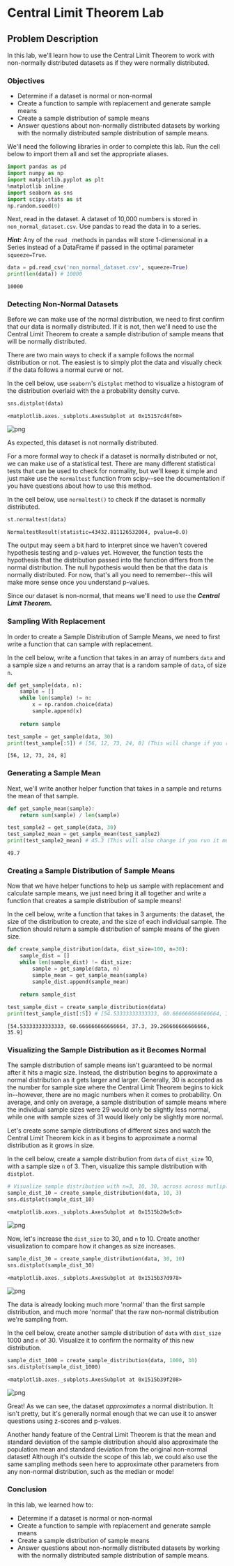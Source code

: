 
# Central Limit Theorem Lab

## Problem Description

In this lab, we'll learn how to use the Central Limit Theorem to work with non-normally distributed datasets as if they were normally distributed.  

### Objectives
* Determine if a dataset is normal or non-normal
* Create a function to sample with replacement and generate sample means
* Create a sample distribution of sample means
* Answer questions about non-normally distributed datasets by working with the normally distributed sample distribution of sample means.  

We'll need the following libraries in order to complete this lab.  Run the cell below to import them all and set the appropriate aliases. 


```python
import pandas as pd
import numpy as np
import matplotlib.pyplot as plt
%matplotlib inline
import seaborn as sns
import scipy.stats as st
np.random.seed(0)
```

Next, read in the dataset.  A dataset of 10,000 numbers is stored in `non_normal_dataset.csv`. Use pandas to read the data in to a series.

**_Hint:_** Any of the `read_` methods in pandas will store 1-dimensional in a Series instead of a DataFrame if passed in the optimal parameter `squeeze=True`.


```python
data = pd.read_csv('non_normal_dataset.csv', squeeze=True)
print(len(data)) # 10000
```

    10000
    

### Detecting Non-Normal Datasets

Before we can make use of the normal distribution, we need to first confirm that our data is normally distributed.  If it is not, then we'll need to use the Central Limit Theorem to create a sample distribution of sample means that will be normally distributed.  

There are two main ways to check if a sample follows the normal distribution or not.  The easiest is to simply plot the data and visually check if the data follows a normal curve or not.  

In the cell below, use `seaborn`'s `distplot` method to visualize a histogram of the distribution overlaid with the a probability density curve.  


```python
sns.distplot(data)
```




    <matplotlib.axes._subplots.AxesSubplot at 0x15157cd4f60>




![png](output_5_1.png)


As expected, this dataset is not normally distributed.  

For a more formal way to check if a dataset is normally distributed or not, we can make use of a statistical test.  There are many different statistical tests that can be used to check for normality, but we'll keep it simple and just make use the `normaltest` function from scipy--see the documentation if you have questions about how to use this method. 

In the cell below, use `normaltest()` to check if the dataset is normally distributed.  


```python
st.normaltest(data)
```




    NormaltestResult(statistic=43432.811126532004, pvalue=0.0)



The output may seem a bit hard to interpret since we haven't covered hypothesis testing and p-values yet.  However, the function tests the hypothesis that the distribution passed into the function differs from the normal distribution.  The null hypothesis would then be that the data is normally distributed.  For now, that's all you need to remember--this will make more sense once you understand p-values.  

Since our dataset is non-normal, that means we'll need to use the **_Central Limit Theorem._**

### Sampling With Replacement

In order to create a Sample Distribution of Sample Means, we need to first write a function that can sample with replacement.  

In the cell below, write a function that takes in an array of numbers `data` and a sample size `n` and returns an array that is a random sample of `data`, of size `n`.


```python
def get_sample(data, n):
    sample = []
    while len(sample) != n:
        x = np.random.choice(data)
        sample.append(x)
    
    return sample

test_sample = get_sample(data, 30)
print(test_sample[:5]) # [56, 12, 73, 24, 8] (This will change if you run it mutliple times)
```

    [56, 12, 73, 24, 8]
    

### Generating a Sample Mean

Next, we'll write another helper function that takes in a sample and returns the mean of that sample.  


```python
def get_sample_mean(sample):
    return sum(sample) / len(sample)

test_sample2 = get_sample(data, 30)
test_sample2_mean = get_sample_mean(test_sample2)
print(test_sample2_mean) # 45.3 (This will also change if you run it multiple times)
```

    49.7
    

### Creating a Sample Distribution of Sample Means

Now that we have helper functions to help us sample with replacement and calculate sample means, we just need bring it all together and write a function that creates a sample distribution of sample means!

In the cell below, write a function that takes in 3 arguments: the dataset, the size of the distribution to create, and the size of each individual sample.  The function should return a sample distribution of sample means of the given size.  


```python
def create_sample_distribution(data, dist_size=100, n=30):
    sample_dist = []
    while len(sample_dist) != dist_size:
        sample = get_sample(data, n)
        sample_mean = get_sample_mean(sample)
        sample_dist.append(sample_mean)
    
    return sample_dist

test_sample_dist = create_sample_distribution(data)
print(test_sample_dist[:5]) # [54.53333333333333, 60.666666666666664, 37.3, 39.266666666666666, 35.9]
```

    [54.53333333333333, 60.666666666666664, 37.3, 39.266666666666666, 35.9]
    

### Visualizing the Sample Distribution as it Becomes Normal

The sample distribution of sample means isn't guaranteed to be normal after it hits a magic size.  Instead, the distribution begins to approximate a normal distribution as it gets larger and larger.  Generally, 30 is accepted as the number for sample size where the Central Limit Theorem begins to kick in--however, there are no magic numbers when it comes to probability. On average, and only on average, a sample distribution of sample means where the individual sample sizes were 29 would only be slightly less normal, while one with sample sizes of 31 would likely only be slightly more normal.  

Let's create some sample distributions of different sizes and watch the Central Limit Theorem kick in as it begins to approximate a normal distribution as it grows in size.  

In the cell below, create a sample distribution from `data` of `dist_size` 10, with a sample size `n` of 3. Then, visualize this sample distribution with `distplot`.


```python
# Visualize sample distribution with n=3, 10, 30, across across mutliple iterations
sample_dist_10 = create_sample_distribution(data, 10, 3)
sns.distplot(sample_dist_10)
```




    <matplotlib.axes._subplots.AxesSubplot at 0x1515b20e5c0>




![png](output_16_1.png)


Now, let's increase the `dist_size` to 30, and `n` to 10.  Create another visualization to compare how it changes as size increases.  


```python
sample_dist_30 = create_sample_distribution(data, 30, 10)
sns.distplot(sample_dist_30)
```




    <matplotlib.axes._subplots.AxesSubplot at 0x1515b37d978>




![png](output_18_1.png)


The data is already looking much more 'normal' than the first sample distribution, and much more 'normal' that the raw non-normal distribution we're sampling from. 

In the cell below, create another sample distribution of `data` with `dist_size` 1000 and `n` of 30.  Visualize it to confirm the normality of this new distribution. 


```python
sample_dist_1000 = create_sample_distribution(data, 1000, 30)
sns.distplot(sample_dist_1000)
```




    <matplotlib.axes._subplots.AxesSubplot at 0x1515b39f208>




![png](output_20_1.png)


Great! As we can see, the dataset _approximates_ a normal distribution. It isn't pretty, but it's generally normal enough that we can use it to answer questions using z-scores and p-values.  

Another handy feature of the Central Limit Theorem is that the mean and standard deviation of the sample distribution should also approximate the population mean and standard deviation from the original non-normal dataset!  Although it's outside the scope of this lab, we could also use the same sampling methods seen here to approximate other parameters from any non-normal distribution, such as the median or mode!


### Conclusion

In this lab, we learned how to:
* Determine if a dataset is normal or non-normal
* Create a function to sample with replacement and generate sample means
* Create a sample distribution of sample means
* Answer questions about non-normally distributed datasets by working with the normally distributed sample distribution of sample means.  
